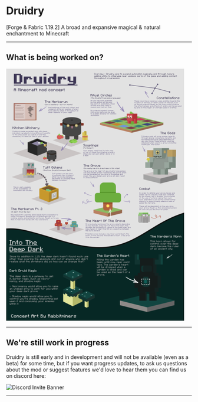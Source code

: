 # Druidry
[Forge & Fabric 1.19.2] A broad and expansive magical & natural enchantment to Minecraft

---

## What is being worked on?

![image](images/poster.png)

---

## We're still work in progress

Druidry is still early and in development and will not be available (even as a beta) for some time, but if you want progress updates, to ask us questions about the mod or suggest features we'd love to hear them you can find us on discord here:

<img src="https://discordapp.com/api/guilds/1069326955742244884/widget.png?style=banner3" alt="Discord Invite Banner"/>

---
